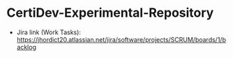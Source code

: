 # CertiDev-Experimental-Repository


- Jira link (Work Tasks): https://jhordict20.atlassian.net/jira/software/projects/SCRUM/boards/1/backlog
